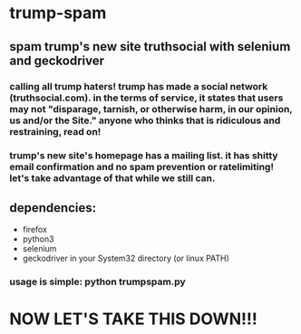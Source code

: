 # trump-spam
## spam trump's new site truthsocial with selenium and geckodriver

### calling all trump haters! trump has made a social network (truthsocial.com). in the terms of service, it states that users may not "disparage, tarnish, or otherwise harm, in our opinion, us and/or the Site." anyone who thinks that is ridiculous and restraining, read on!

### trump's new site's homepage has a mailing list. it has shitty email confirmation and no spam prevention or ratelimiting! let's take advantage of that while we still can.


## dependencies:
  * firefox
  * python3
  * selenium
  * geckodriver in your System32 directory (or linux PATH)


### usage is simple: python trumpspam.py


# NOW LET'S TAKE THIS DOWN!!!
